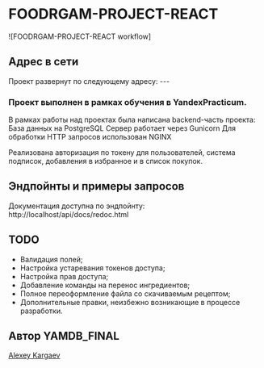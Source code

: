 # FOODRGAM-PROJECT-REACT
![FOODRGAM-PROJECT-REACT workflow]
## Адрес в сети
Проект развернут по следующему адресу: ---


### **Проект выполнен в рамках обучения в YandexPracticum.**
В рамках работы над проектах была написана backend-часть проекта:
    База данных на PostgreSQL
    Сервер работает через Gunicorn
    Для обработки HTTP запросов использован NGINX

Реализована авторизация по токену для пользователей, система подписок, добавления в избранное и в список покупок.

## Эндпойнты и примеры запросов
Документация доступна по эндпойнту: http://localhost/api/docs/redoc.html

## TODO
- Валидация полей;
- Настройка устаревания токенов доступа;
- Настройка прав доступа;
- Добавление команды на перенос ингредиентов;
- Полное переоформление файла со скачиваемым рецептом;
- Дополнительные правки, неизбежно возникающие в процессе разработки.

## Автор YAMDB_FINAL
[Alexey Kargaev](https://github.com/genriber)